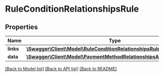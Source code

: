 # RuleConditionRelationshipsRule

## Properties
Name | Type | Description | Notes
------------ | ------------- | ------------- | -------------
**links** | [**\Swagger\Client\Model\RuleConditionRelationshipsRuleLinks**](RuleConditionRelationshipsRuleLinks.md) |  | [optional] 
**data** | [**\Swagger\Client\Model\PaymentMethodRelationshipsAvailabilityRuleData**](PaymentMethodRelationshipsAvailabilityRuleData.md) |  | [optional] 

[[Back to Model list]](../../README.md#documentation-for-models) [[Back to API list]](../../README.md#documentation-for-api-endpoints) [[Back to README]](../../README.md)

